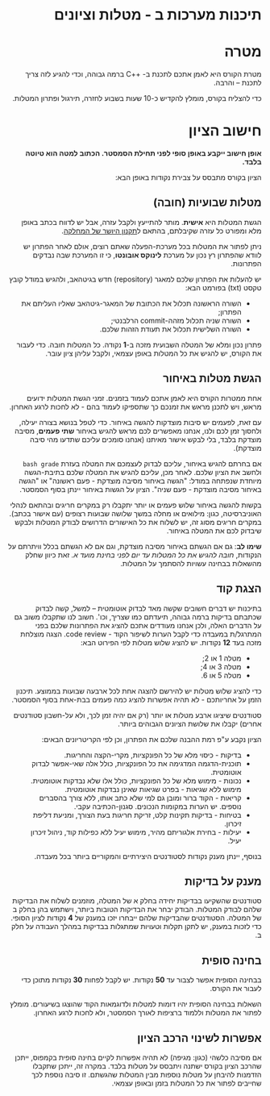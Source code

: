 <div dir='rtl' lang='he'>

תיכנות מערכות ב - מטלות וציונים
==================================

מטרה
====
מטרת הקורס היא לאמן אתכם לתכנת ב- ++C ברמה גבוהה, וכדי להגיע לזה צריך לתכנת – והרבה.

כדי להצליח בקורס, מומלץ להקדיש כ-10 שעות בשבוע לחזרה, תירגול ופתרון המטלות.

חישוב הציון
============

**אופן חישוב ייקבע באופן סופי לפני תחילת הסמסטר. הכתוב למטה הוא טיוטה בלבד.**

הציון בקורס מתבסס על צבירת נקודות באופן הבא:

## מטלות שבועיות (חובה)
הגשת המטלות היא **אישית**.
מותר להתייעץ ולקבל עזרה, אבל יש לדווח בכתב באופן מלא ומפורט כל עזרה שקיבלתם, בהתאם ל[תקנון היושר של המחלקה](https://www.ariel.ac.il/wp/cs/wp-content/uploads/sites/88/2020/08/Guidelines-for-Academic-Integrity.pdf).

ניתן לפתור את המטלות בכל מערכת-הפעלה שאתם רוצים, אולם לאחר הפתרון יש לוודא שהפתרון רץ נכון על מערכת **לינוקס אובונטו**, כי זו המערכת שבה נבדקים הפתרונות.

יש להעלות את הפתרון שלכם למאגר (repository)
חדש בגיטהאב,
ולהגיש במודל קובץ טקסט
(txt) בפורמט הבא:
* השורה הראשונה תכלול את הכתובת של המאגר-גיטהאב שאליו העליתם את הפתרון;
* השורה שניה תכלול מזהה-commit הרלבנטי;
* השורה השלישית תכלול את תעודת הזהות שלכם.

פתרון נכון ומלא של המטלה השבועית מזכה ב-**1** נקודה.
 כל המטלות חובה. כדי לעבור את הקורס, יש להגיש את כל המטלות באופן עצמאי, ולקבל עליהן ציון עובר.

## הגשת מטלות באיחור

אחת ממטרות הקורס היא לאמן אתכם לעמוד בזמנים. 
זמני הגשת המטלות ידועים מראש, ויש לתכנן מראש את זמנכם כך שתספיקו לעמוד בהם - לא לחכות לרגע האחרון.

עם זאת, לפעמים יש סיבות מוצדקות להגשה באיחור. 
כדי לטפל בנושא בצורה יעילה, ולחסוך זמן לכם ולנו,
אנחנו מאפשרים לכם מראש להגיש באיחור
**שתי פעמים**,
מסיבה מוצדקת בלבד,
בלי לבקש אישור מאיתנו
(אנחנו סומכים עליכם שתדעו מהי סיבה מוצדקת).

אם בחרתם להגיש באיחור, עליכם לבדוק לעצמכם את המטלה
בעזרת `bash grade`
ולחשב את הציון שלכם.
לאחר מכן, עליכם להגיש את המטלה שלכם בתיבת-הגשה מיוחדת שנפתחה במודל:
"הגשה באיחור מסיבה מוצדקת - פעם ראשונה"
או
"הגשה באיחור מסיבה מוצדקת - פעם שניה".
הציון על הגשות באיחור יינתן בסוף הסמסטר.

בקשות להגשה באיחור שלוש פעמים או יותר יתקבלו רק במקרים חריגים ובהתאם לנהלי האוניברסיטה,
כגון: מילואים או מחלה במשך שלושה שבועות רצופים (עם אישור בכתב).
במקרים חריגים מסוג זה, יש לשלוח את כל האישורים הדרושים לבודק המטלות ולבקש שיבדוק לכם את המטלה באיחור.

**שימו לב**: 
גם אם הגשתם באיחור מסיבה מוצדקת, 
וגם אם לא הגשתם בכלל וויתרתם על הנקודות,
 *חובה להגיש את כל המטלות עד יום לפני בחינת מועד א.*
זאת כיוון שחלק מהשאלות בבחינה עשויות להסתמך על המטלות.

## הצגת קוד
בתיכנות יש דברים חשובים שקשה מאד לבדוק אוטומטית – למשל, קשה לבדוק שכתבתם בדיקות ברמה גבוהה, תיעדתם כמו שצריך, וכו'. חשוב לנו שתקבלו משוב גם על הדברים האלה, ולכן אנחנו מעודדים אתכם להציג את הפתרונות שלכם בפני 
המתרגל/ת במעבדה כדי לקבל הערות לשיפור הקוד - code review.
הצגה מוצלחת מזכה בעד **12** נקודות.
יש להציג שלוש מטלות לפי הפירוט הבא:

* מטלה 1 או 2;
* מטלה 3 או 4;
* מטלה 5 או 6.

כדי להציג שלוש מטלות יש להירשם להצגה אחת לכל ארבעה שבועות בממוצע.
תיכנון הזמן על אחריותכם - לא תהיה אפשרות להציג כמה פעמים בבת-אחת בסוף הסמסטר.

סטודנטים שיציגו ארבע מטלות או יותר (רק אם יהיה זמן לכך, ולא על-חשבון סטודנטים אחרים)
יקבלו את שלושת הציונים הגבוהים ביותר.

הציון נקבע ע"פ רמת ההבנה שלכם את הפתרון, וכן לפי הקריטריונים הבאים:

* בדיקות - כיסוי מלא של כל הפונקציות, מקרי-הקצה והחריגות.
* תוכנית-הדגמה המדגימה את כל הפונקציות, כולל אלה שאי-אפשר לבדוק אוטומטית.
* נכונות - מימוש מלא של כל הפונקציות, כולל אלו שלא נבדקות אוטומטית. מימוש ללא שגיאות - בפרט שגיאות שאינן נבדקות אוטומטית.
* קריאות - הקוד ברור ומובן גם למי שלא כתב אותו, ללא צורך בהסברים נוספים. יש הערות במקומות הנכונים. סגנון-הכתיבה עקבי.
* בטיחות - בדיקות תקינות קלט, זריקת חריגות בעת הצורך, ומניעת דליפת זיכרון.
* יעילות - בחירת אלגוריתם מהיר, מימוש יעיל ללא כפילות קוד, ניהול זיכרון יעיל.

בנוסף, יינתן מענק נקודות לסטודנטים היצירתיים והמקוריים ביותר בכל מעבדה.


## מענק על בדיקות

סטודנטים שהשקיעו בבדיקות יחידה בחלק א של המטלה, מוזמנים לשלוח את הבדיקות שלהם לבודק המטלות.
הבודק יבחר את הבדיקות הטובות ביותר, וישתמש בהן בחלק ב של המטלה.
הסטודנטים שהבדיקות שלהם ייבחרו יזכו במענק של **4** נקודות לציון הסופי.
כדי לזכות במענק, יש לתקן תקלות וטעויות שמתגלות בבדיקות במהלך העבודה על חלק ב.


## בחינה סופית
בבחינה הסופית אפשר לצבור עד **50** נקודות.
יש לקבל לפחות **30** נקודות מתוכן כדי לעבור את הקורס.

השאלות בבחינה הסופית יהיו דומות למטלות ולדוגמאות הקוד שהוצגו בשיעורים.
מומלץ לפתור את המטלות וללמוד ברציפות לאורך הסמסטר, ולא לחכות לרגע האחרון.

## אפשרות לשינוי הרכב הציון
אם מסיבה כלשהי (כגון: מגיפה) לא תהיה אפשרות לקיים בחינה סופית בקמפוס,
ייתכן שהרכב הציון בקורס ישתנה ויתבסס על מטלות בלבד.
במקרה זה, ייתכן שתקבלו הזדמנות להיבחן על מטלות נוספות מבין המטלות שהגשתם.
זו סיבה נוספת לכך שחייבים לפתור את כל המטלות בזמן ובאופן עצמאי.

</div>
